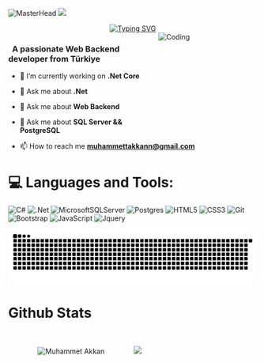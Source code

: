 ![MasterHead](https://www.systemlogicsolution.com/images/dotnetdeveloper.png)
![](https://komarev.com/ghpvc/?username=MuhammetAkkan&color=purple)
<div align="center">
 <a href="https://github.com/MuhammetAkkan">
  <img src="https://readme-typing-svg.demolab.com?font=Fira+Code&size=28&duration=3000&pause=500&center=true&vCenter=true&width=435&lines=%e2%9c%a8+Muhammet+Akkan+%e2%9c%a8;%f0%9f%93%9a+Software+Developer+%f0%9f%92%bb;Welcome+To+My+Profile+%f0%9f%91%80" alt="Typing SVG" />
 </a>
</div>
<img src="https://media.tenor.com/y2JXkY1pXkwAAAAM/cat-computer.gif" alt="Coding" width=200 height=200 align="right">


<h3 align="left">&nbsp; A passionate Web Backend developer from Türkiye</h3>

- 🔭 I’m currently working on **.Net Core**

- 💬 Ask me about **.Net**
- 💬 Ask me about **Web Backend**
- 💬 Ask me about **SQL Server && PostgreSQL**

- 📫 How to reach me **muhammettakkann@gmail.com**

<!--
<details>
  <summary>:zap: GitHub Stats</summary> 
-->
# 💻 Languages and Tools:
![C#](https://img.shields.io/badge/c%23-%23239120.svg?style=for-the-badge&logo=csharp&logoColor=white)
![.Net](https://img.shields.io/badge/.NET-5C2D91?style=for-the-badge&logo=.net&logoColor=white)
![MicrosoftSQLServer](https://img.shields.io/badge/Microsoft%20SQL%20Server-CC2927?style=for-the-badge&logo=microsoft%20sql%20server&logoColor=white)
![Postgres](https://img.shields.io/badge/postgres-%23316192.svg?style=for-the-badge&logo=postgresql&logoColor=white)
![HTML5](https://img.shields.io/badge/html5-%23E34F26.svg?style=for-the-badge&logo=html5&logoColor=white)
![CSS3](https://img.shields.io/badge/css3-%231572B6.svg?style=for-the-badge&logo=css3&logoColor=white)
![Git](https://img.shields.io/badge/git-%23F05033.svg?style=for-the-badge&logo=git&logoColor=white)
![Bootstrap](https://img.shields.io/badge/bootstrap-%23563D7C.svg?style=for-the-badge&logo=bootstrap&logoColor=white)
![JavaScript](https://img.shields.io/badge/javascript-%23323330.svg?style=for-the-badge&logo=javascript&logoColor=%23F7DF1E)
![Jquery](https://img.shields.io/badge/jQuery-%230769AD.svg?logo=jquery&style=for-the-badge&logoColor=white)


<picture>
  <source media="(prefers-color-scheme: dark)" srcset="https://raw.githubusercontent.com/CagatayAkkas/CagatayAkkas/output/github-contribution-grid-snake-dark.svg">
  <source media="(prefers-color-scheme: light)" srcset="https://raw.githubusercontent.com/CagatayAkkas/CagatayAkkas/output/github-contribution-grid-snake.svg">
  <img alt="github contribution grid snake animation" src="https://raw.githubusercontent.com/CagatayAkkas/CagatayAkkas/output/github-contribution-grid-snake.svg">
</picture>



# Github Stats

 <br />
 
  <p align="center">
  <a>
    <img heigth="160" align="right" width="250" src="https://media.tenor.com/NwY5ppxLs_oAAAAM/kitten-keybo.gif">
      <img align="center" src="https://github-readme-stats.vercel.app/api?username=MuhammetAkkan&theme=material-palenight&hide_border=false&include_all_commits=false&count_private=false" alt="Muhammet Akkan" />
  </a>
</p>

  
<br />
    
 <!--
 [![Top Langs](https://github-readme-stats.vercel.app/api/top-langs/?username=CagatayAkkas&layout=compact&langs_count=25&title_color=0000ee&text_color=ffffff&bg_color=000000&hide_border=true)](https://github.com/CagatayAkkas/github-readme-stats)
-->


<br />



<br />


<br />


<!--
</details>
-->

<!--
<details>
   <summary>:zap: Languages and Tools</summary>
 -->
